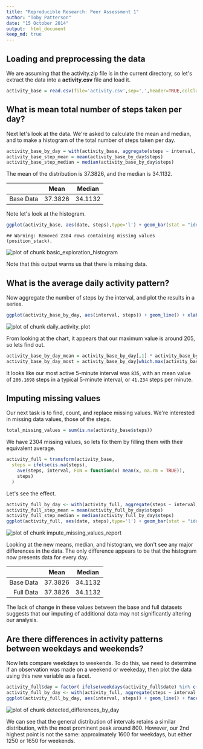```yaml
---
title: "Reproducible Research: Peer Assessment 1"
author: "Toby Patterson"
date: "15 October 2014"
output:  html_document
keep_md: true
---
```




## Loading and preprocessing the data

We are assuming that the activity.zip file is in the current directory, so let's extract the data into a **activity.csv** file and load it.



```r
activity_base = read.csv(file='activity.csv',sep=',',header=TRUE,colClasses=c('integer','Date','integer'))
```

## What is mean total number of steps taken per day?

Next let's look at the data.  We're asked to calculate the mean and median, and to make a histogram of the total number of steps taken per day.


```r
activity_base_by_day = with(activity_base, aggregate(steps ~ interval, FUN=mean, na.rm=T))
activity_base_step_mean = mean(activity_base_by_day$steps)
activity_base_step_median = median(activity_base_by_day$steps)
```

The mean of the distribution is 37.3826, and the median is 34.1132.

|    | Mean   | Median  |
|---:|:------:|:-------:|
|  Base Data | 37.3826  | 34.1132  |

Note let's look at the histogram.


```r
ggplot(activity_base, aes(date, steps),type='l') + geom_bar(stat = "identity")+ labs(title = "Total Number of Steps by Day", x = "Day", y = "Total Number of Steps")
```

```
## Warning: Removed 2304 rows containing missing values (position_stack).
```

![plot of chunk basic_exploration_histogram](figure/basic_exploration_histogram.png) 

Note that this output warns us that there is missing data.

## What is the average daily activity pattern?

Now aggregate the number of steps by the interval, and plot the results in a series.


```r
ggplot(activity_base_by_day, aes(interval, steps)) + geom_line() + xlab("5 Minute Intervals") + ylab("Number of Average Steps in 5 Minutes") + ggtitle("Frequency of Steps in 5 Minute Intervals")
```

![plot of chunk daily_activity_plot](figure/daily_activity_plot.png) 

From looking at the chart, it appears that our maximum value is around 205, so lets find out.


```r
activity_base_by_day_mean = activity_base_by_day[,1] * activity_base_by_day[,2] / activity_base_by_day[,1]
activity_base_by_day_most = activity_base_by_day[which.max(activity_base_by_day_mean),]
```

It looks like our most active 5-minute interval was ``835``, with an mean value of ``206.1698`` steps in a typical 5-minute interval, or ``41.234`` steps per minute.

## Imputing missing values

Our next task is to find, count, and replace missing values.  We're interested in missing data values, those of the steps.


```r
total_missing_values = sum(is.na(activity_base$steps))
```

We have 2304 missing values, so lets fix them by filling them with their equivalent average.


```r
activity_full = transform(activity_base, 
  steps = ifelse(is.na(steps), 
    ave(steps, interval, FUN = function(x) mean(x, na.rm = TRUE)), 
    steps)
  )
```

Let's see the effect.


```r
activity_full_by_day <- with(activity_full, aggregate(steps ~ interval, FUN=mean, na.rm=T))
activity_full_step_mean = mean(activity_full_by_day$steps)
activity_full_step_median = median(activity_full_by_day$steps)
ggplot(activity_full, aes(date, steps),type='l') + geom_bar(stat = "identity")+ labs(title = "Total Number of Steps by Day", x = "Day", y = "Total Number of Steps")
```

![plot of chunk impute_missing_values_report](figure/impute_missing_values_report.png) 

Looking at the new means, median, and histogram, we don't see any major differences in the data.  The only difference appears to be that the histogram now presents data for every day.

|    | Mean   | Median  |
|---:|:------:|:-------:|
|  Base Data | 37.3826  | 34.1132  |
|  Full Data | 37.3826  | 34.1132  |

The lack of change in these values between the base and full datasets suggests that our imputing of additional data may not significantly altering our analysis.

## Are there differences in activity patterns between weekdays and weekends?

Now lets compare weekdays to weekends.  To do this, we need to determine if an observation was made on a weekend or weekeday, then plot the data using this new variable as a facet.


```r
activity_full$day = factor( ifelse(weekdays(activity_full$date) %in% c("Saturday","Sunday"),'Weekend','Weekday') )
activity_full_by_day <- with(activity_full, aggregate(steps ~ interval + day, FUN=mean, na.rm=T))
ggplot(activity_full_by_day, aes(interval, steps)) + geom_line() + facet_grid(day ~ .) + xlab("5 Minute Intervals") + ylab("Number of Average Steps in 5 Minutes") + ggtitle("Frequency of Steps in 5 Minute Intervals")
```

![plot of chunk detected_differences_by_day](figure/detected_differences_by_day.png) 

We can see that the general distribution of intervals retains a similar distribution, with the most prominent peak around 800.  However, our 2nd highest point is not the same: approximately 1600 for weekdays, but either 1250 or 1650 for weekends.
